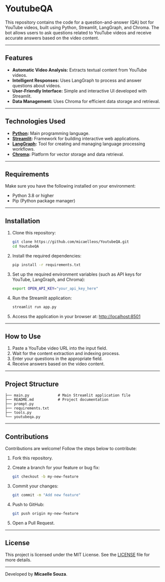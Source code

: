 # **YoutubeQA**  

This repository contains the code for a question-and-answer (QA) bot for YouTube videos, built using Python, Streamlit, LangGraph, and Chroma. The bot allows users to ask questions related to YouTube videos and receive accurate answers based on the video content.  

---

## **Features**  

- **Automatic Video Analysis:** Extracts textual content from YouTube videos.  
- **Intelligent Responses:** Uses LangGraph to process and answer questions about videos.  
- **User-Friendly Interface:** Simple and interactive UI developed with Streamlit.  
- **Data Management:** Uses Chroma for efficient data storage and retrieval.  

---

## **Technologies Used**  

- **[Python](https://www.python.org/):** Main programming language.  
- **[Streamlit](https://streamlit.io/):** Framework for building interactive web applications.  
- **[LangGraph](https://github.com/langgraph/langgraph):** Tool for creating and managing language processing workflows.  
- **[Chroma](https://www.trychroma.com/):** Platform for vector storage and data retrieval.  

---

## **Requirements**  

Make sure you have the following installed on your environment:  

- Python 3.8 or higher  
- Pip (Python package manager)  

---

## **Installation**  

1. Clone this repository:  

   ```bash
   git clone https://github.com/micaelleos/YoutubeQA.git
   cd YoutubeQA
   ```  

2. Install the required dependencies:  

   ```bash
   pip install -r requirements.txt
   ```  

3. Set up the required environment variables (such as API keys for YouTube, LangGraph, and Chroma):  

   ```bash
   export OPEN_API_KEY="your_api_key_here"
   ```  

4. Run the Streamlit application:  

   ```bash
   streamlit run app.py
   ```  

5. Access the application in your browser at: [http://localhost:8501](http://localhost:8501)  

---

## **How to Use**  

1. Paste a YouTube video URL into the input field.  
2. Wait for the content extraction and indexing process.  
3. Enter your questions in the appropriate field.  
4. Receive answers based on the video content.  

---

## **Project Structure**  

```
├── main.py             # Main Streamlit application file
├── README.md           # Project documentation
├── prompt.py
├── requirements.txt
├── tools.py
└── youtubeqa.py
```  

---

## **Contributions**  

Contributions are welcome! Follow the steps below to contribute:  

1. Fork this repository.  
2. Create a branch for your feature or bug fix:  

   ```bash
   git checkout -b my-new-feature
   ```  

3. Commit your changes:  

   ```bash
   git commit -m "Add new feature"
   ```  

4. Push to GitHub:  

   ```bash
   git push origin my-new-feature
   ```  

5. Open a Pull Request.  

---

## **License**  

This project is licensed under the MIT License. See the [LICENSE](LICENSE) file for more details.  

---

Developed by **Micaelle Souza**.  
